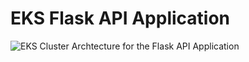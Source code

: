 # EKS Flask API Application

![EKS Cluster Archtecture for the Flask API Application](docs/aws-eks-flask-app.drawio "Application's EKS Cluster Archtecture")